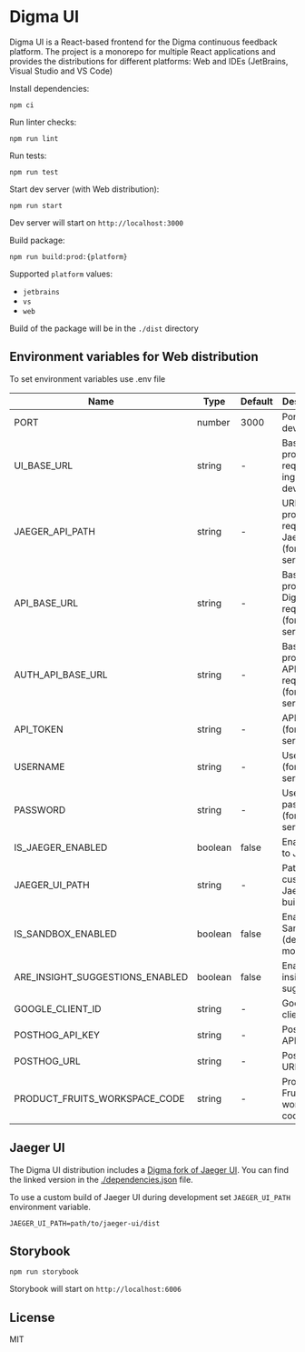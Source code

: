 # Digma UI

Digma UI is a React-based frontend for the Digma continuous feedback platform. The project is a monorepo for multiple React applications and provides the distributions for different platforms: Web and IDEs (JetBrains, Visual Studio and VS Code)

Install dependencies:

```shell
npm ci
```

Run linter checks:

```shell
npm run lint
```

Run tests:

```shell
npm run test
```

Start dev server (with Web distribution):

```shell
npm run start
```

Dev server will start on `http://localhost:3000`

Build package:

```shell
npm run build:prod:{platform}
```

Supported `platform` values:

- `jetbrains`
- `vs`
- `web`

Build of the package will be in the `./dist` directory

## Environment variables for Web distribution

To set environment variables use .env file

| Name                            | Type    | Default | Description                                              |
| ------------------------------- | ------- | ------- | -------------------------------------------------------- |
| PORT                            | number  | 3000    | Port (for dev server)                                    |
| UI_BASE_URL                     | string  | -       | Base URL to proxy requests to ingress (for dev server)   |
| JAEGER_API_PATH                 | string  | -       | URL path to proxy requests to Jaeger UI (for dev server) |
| API_BASE_URL                    | string  | -       | Base URL to proxy Digma API requests (for dev server)    |
| AUTH_API_BASE_URL               | string  | -       | Base URL to proxy auth API requests (for dev server)     |
| API_TOKEN                       | string  | -       | API token (for dev server)                               |
| USERNAME                        | string  | -       | User login (for dev server)                              |
| PASSWORD                        | string  | -       | User password (for dev server)                           |
| IS_JAEGER_ENABLED               | boolean | false   | Enable links to Jaeger                                   |
| JAEGER_UI_PATH                  | string  | -       | Path to custom Jaeger UI build                           |
| IS_SANDBOX_ENABLED              | boolean | false   | Enable Sandbox (demo) mode                               |
| ARE_INSIGHT_SUGGESTIONS_ENABLED | boolean | false   | Enable insight suggestions                               |
| GOOGLE_CLIENT_ID                | string  | -       | Google client ID                                         |
| POSTHOG_API_KEY                 | string  | -       | PostHog API key                                          |
| POSTHOG_URL                     | string  | -       | PostHog URL                                              |
| PRODUCT_FRUITS_WORKSPACE_CODE   | string  | -       | Product Fruits workspace code                            |

## Jaeger UI

The Digma UI distribution includes a [Digma fork of Jaeger UI](https://github.com/digma-ai/jaeger-ui). You can find the linked version in the [./dependencies.json](./dependencies.json) file.

To use a custom build of Jaeger UI during development set `JAEGER_UI_PATH` environment variable.

```env
JAEGER_UI_PATH=path/to/jaeger-ui/dist
```

## Storybook

```shell
npm run storybook
```

Storybook will start on `http://localhost:6006`

## License

MIT
